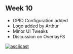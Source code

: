 ## Week 10

- GPIO Configuration added
- Logo added by Arthur
- Minor UI Tweaks
- Discussion on OverlayFS

[![asciicast](https://asciinema.org/a/429900.svg)](https://asciinema.org/a/429900)